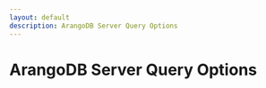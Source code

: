 ```yaml
---
layout: default
description: ArangoDB Server Query Options
---
```

# ArangoDB Server Query Options

